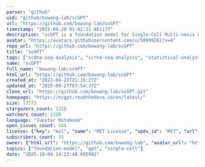 ```yaml
---
parser: "github"
uid: "github/bowang-lab/scGPT"
url: "https://github.com/bowang-lab/scGPT"
timestamp: "2025-09-28 01:02:11.461177"
description: "scGPT is a foundation model for Single-Cell Multi-omics using generative AI. scGPT can be optimized to achieve superior performance across diverse downstream applications such as cell type annotation, multi-batch integration, multi-omic integration, perturbation response prediction and gene network inference"
avatar: "https://avatars.githubusercontent.com/u/50999261?v=4"
repo_url: "https://github.com/bowang-lab/scGPT"
title: "scGPT"
tags: ["scdna-seq-analysis", "scrna-seq-analysis", "statistical-analysis", "high-throughput-sequencing"]
name: "scGPT"
full_name: "bowang-lab/scGPT"
html_url: "https://github.com/bowang-lab/scGPT"
created_at: "2023-04-23T21:15:27Z"
updated_at: "2025-09-27T07:54:37Z"
clone_url: "https://github.com/bowang-lab/scGPT.git"
homepage: "https://scgpt.readthedocs.io/en/latest/"
size: 17773
stargazers_count: 1328
watchers_count: 1328
language: "Jupyter Notebook"
open_issues_count: 164
license: {"key": "mit", "name": "MIT License", "spdx_id": "MIT", "url": "https://api.github.com/licenses/mit", "node_id": "MDc6TGljZW5zZTEz"}
subscribers_count: 35
owner: {"html_url": "https://github.com/bowang-lab", "avatar_url": "https://avatars.githubusercontent.com/u/50999261?v=4", "login": "bowang-lab", "type": "Organization"}
topics: ["foundation-model", "gpt", "single-cell"]
date: "2025-10-04 14:23:48.095982"
---
```

